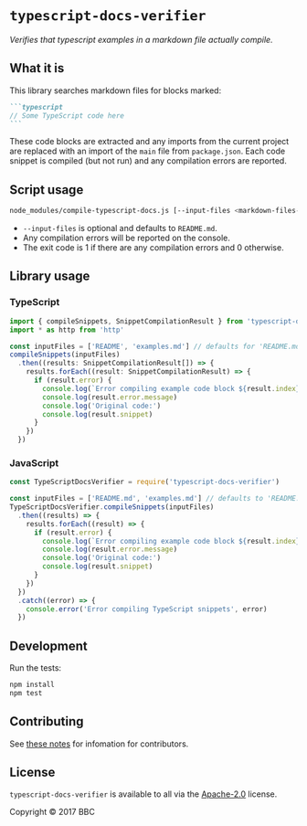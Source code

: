 # `typescript-docs-verifier`

_Verifies that typescript examples in a markdown file actually compile._

## What it is

This library searches markdown files for blocks marked:

````Markdown
```typescript
// Some TypeScript code here
```
````

These code blocks are extracted and any imports from the current project are replaced with an import of the `main` file from `package.json`. Each code snippet is compiled (but not run) and any compilation errors are reported.

## Script usage

```bash
node_modules/compile-typescript-docs.js [--input-files <markdown-files-to-test>]
```

* `--input-files` is optional and defaults to `README.md`.
* Any compilation errors will be reported on the console.
* The exit code is 1 if there are any compilation errors and 0 otherwise.

## Library usage

### TypeScript

```typescript
import { compileSnippets, SnippetCompilationResult } from 'typescript-docs-verifier'
import * as http from 'http'

const inputFiles = ['README', 'examples.md'] // defaults for 'README.md' if not provided
compileSnippets(inputFiles)
  .then((results: SnippetCompilationResult[]) => {
    results.forEach((result: SnippetCompilationResult) => {
      if (result.error) {
        console.log(`Error compiling example code block ${result.index} in file ${result.file}`)
        console.log(result.error.message)
        console.log('Original code:')
        console.log(result.snippet)
      }
    })
  })
```

### JavaScript

```javascript
const TypeScriptDocsVerifier = require('typescript-docs-verifier')

const inputFiles = ['README.md', 'examples.md'] // defaults to 'README.md' if not provided
TypeScriptDocsVerifier.compileSnippets(inputFiles)
  .then((results) => {
    results.forEach((result) => {
      if (result.error) {
        console.log(`Error compiling example code block ${result.index} in file ${result.file}`)
        console.log(result.error.message)
        console.log('Original code:')
        console.log(result.snippet)
      }
    })
  })
  .catch((error) => {
    console.error('Error compiling TypeScript snippets', error)
  })
```

## Development

Run the tests:

```sh
npm install
npm test
```

## Contributing

See [these notes](./.github/CONTRIBUTING.md) for infomation for contributors.

## License

`typescript-docs-verifier` is available to all via the [Apache-2.0](./APACHE-2.0) license.

Copyright &copy; 2017 BBC
